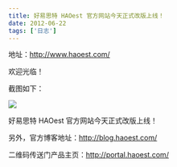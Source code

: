 ```yaml
---
title: 好易思特 HAOest 官方网站今天正式改版上线！
date: 2012-06-22
tags: ['日志']
---
```


地址：http://www.haoest.com/

欢迎光临！

截图如下：

![](/images/posts/haoest-new-website-01.jpg)

好易思特 HAOest 官方网站今天正式改版上线！

另外，官方博客地址：http://blog.haoest.com/

二维码传送门产品主页：http://portal.haoest.com/
